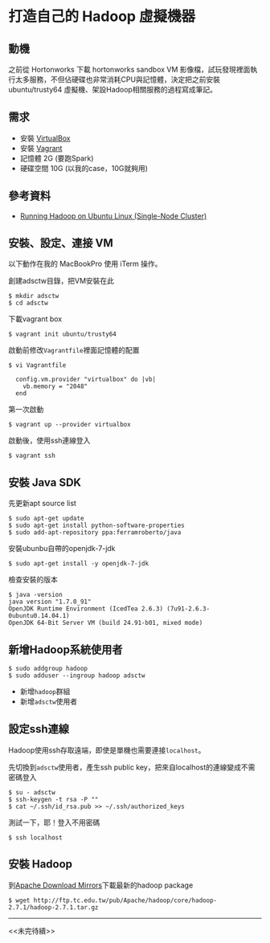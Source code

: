 # 打造自己的 Hadoop 虛擬機器

## 動機

之前從 Hortonworks 下載 hortonworks sandbox VM 影像檔，試玩發現裡面執行太多服務，不但佔硬碟也非常消耗CPU與記憶體，決定把之前安裝 ubuntu/trusty64 虛擬機、架設Hadoop相關服務的過程寫成筆記。

## 需求

- 安裝 [VirtualBox](https://www.virtualbox.org/wiki/Downloads)
- 安裝 [Vagrant](https://www.vagrantup.com/downloads.html)
- 記憶體 2G (要跑Spark)
- 硬碟空間 10G (以我的case，10G就夠用)

## 參考資料
- [Running Hadoop on Ubuntu Linux (Single-Node Cluster)](http://www.michael-noll.com/tutorials/running-hadoop-on-ubuntu-linux-single-node-cluster/)

## 安裝、設定、連接 VM

以下動作在我的 MacBookPro 使用 iTerm 操作。

創建adsctw目錄，把VM安裝在此
```shell
$ mkdir adsctw
$ cd adsctw
```

下載vagrant box
```shell
$ vagrant init ubuntu/trusty64
```

啟動前修改```Vagrantfile```裡面記憶體的配置
```shell
$ vi Vagrantfile
```
```
  config.vm.provider "virtualbox" do |vb|
    vb.memory = "2048"
  end
```

第一次啟動
```shell
$ vagrant up --provider virtualbox
```

啟動後，使用ssh連線登入
```shell
$ vagrant ssh
```

## 安裝 Java SDK

先更新apt source list
```shell
$ sudo apt-get update
$ sudo apt-get install python-software-properties
$ sudo add-apt-repository ppa:ferramroberto/java
```

安裝ubunbu自帶的openjdk-7-jdk
```shell
$ sudo apt-get install -y openjdk-7-jdk
```

檢查安裝的版本
```shell
$ java -version
java version "1.7.0_91"
OpenJDK Runtime Environment (IcedTea 2.6.3) (7u91-2.6.3-0ubuntu0.14.04.1)
OpenJDK 64-Bit Server VM (build 24.91-b01, mixed mode)
```

## 新增Hadoop系統使用者

```shell
$ sudo addgroup hadoop
$ sudo adduser --ingroup hadoop adsctw
```

- 新增```hadoop```群組
- 新增```adsctw```使用者

## 設定ssh連線

Hadoop使用ssh存取遠端，即使是單機也需要連接```localhost```。

先切換到```adsctw```使用者，產生ssh public key，把來自localhost的連線變成不需密碼登入
```shell
$ su - adsctw
$ ssh-keygen -t rsa -P ""
$ cat ~/.ssh/id_rsa.pub >> ~/.ssh/authorized_keys
```

測試一下，耶！登入不用密碼
```
$ ssh localhost
```

## 安裝 Hadoop
到[Apache Download Mirrors](http://www.apache.org/dyn/closer.cgi/hadoop/core)下載最新的hadoop package
```shell
$ wget http://ftp.tc.edu.tw/pub/Apache/hadoop/core/hadoop-2.7.1/hadoop-2.7.1.tar.gz
```
___
<<未完待續>>
